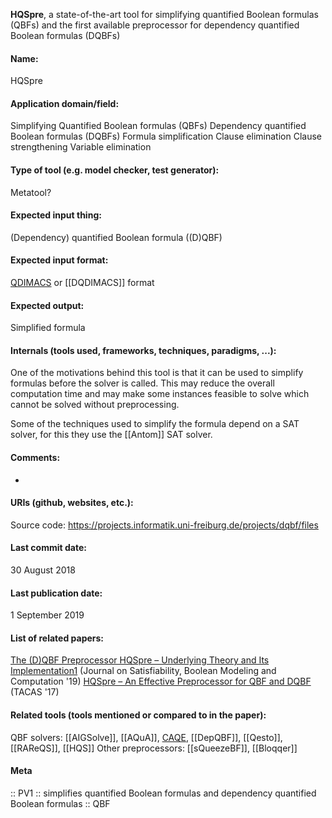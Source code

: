 **HQSpre**, a state-of-the-art tool for simplifying quantified Boolean formulas (QBFs) and the first available preprocessor for dependency quantified Boolean formulas (DQBFs)

#### Name:
HQSpre

#### Application domain/field:
Simplifying
Quantified Boolean formulas (QBFs)
Dependency quantified Boolean formulas (DQBFs)
Formula simplification
Clause elimination
Clause strengthening
Variable elimination

#### Type of tool (e.g. model checker, test generator):
Metatool?

#### Expected input thing:
(Dependency) quantified Boolean formula ((D)QBF)

#### Expected input format:
[QDIMACS](../Formats/QDIMACS.md) or [[DQDIMACS]] format

#### Expected output:
Simplified formula

#### Internals (tools used, frameworks, techniques, paradigms, ...):
One of the motivations behind this tool is that it can be used to simplify formulas before the solver is called. This may reduce the overall computation time and may make some instances feasible to solve which cannot be solved without preprocessing.

Some of the techniques used to simplify the formula depend on a SAT solver, for this they use the [[Antom]] SAT solver.

#### Comments:
-

#### URIs (github, websites, etc.):
Source code: https://projects.informatik.uni-freiburg.de/projects/dqbf/files

#### Last commit date:
30 August 2018

#### Last publication date:
1 September 2019

#### List of related papers:
[The (D)QBF Preprocessor HQSpre – Underlying Theory and Its Implementation1](https://doi.org/10.3233/SAT190115) (Journal on Satisfiability, Boolean Modeling and Computation '19)
[HQSpre – An Effective Preprocessor for QBF and DQBF](https://doi.org/10.1007/978-3-662-54577-5_21) (TACAS 
'17)

#### Related tools (tools mentioned or compared to in the paper):
QBF solvers: [[AIGSolve]], [[AQuA]], [CAQE](Solvers/CAQE.md), [[DepQBF]], [[Qesto]], [[RAReQS]], [[HQS]]
Other preprocessors: [[sQueezeBF]], [[Bloqqer]]

#### Meta
:: PV1 :: simplifies quantified Boolean formulas and dependency quantified Boolean formulas
:: QBF